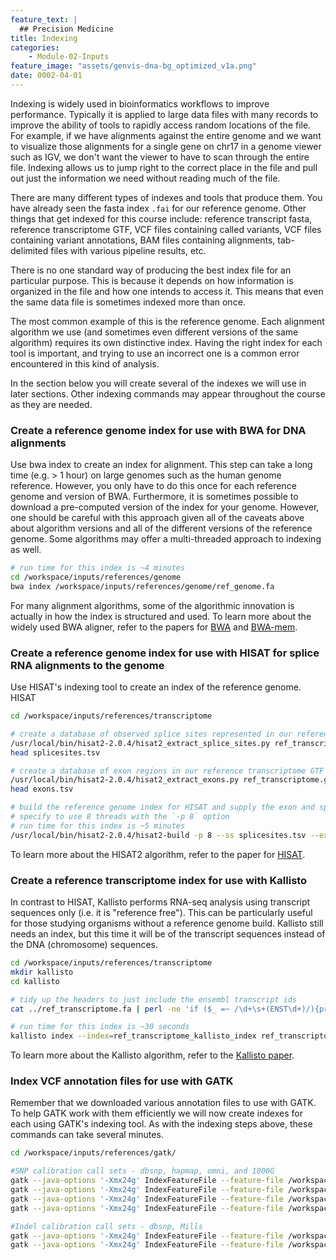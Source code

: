 ```yaml
---
feature_text: |
  ## Precision Medicine
title: Indexing
categories:
    - Module-02-Inputs
feature_image: "assets/genvis-dna-bg_optimized_v1a.png"
date: 0002-04-01
---
```


Indexing is widely used in bioinformatics workflows to improve performance. Typically it is applied to large data files with many records to improve the ability of tools to rapidly access random locations of the file.  For example, if we have alignments against the entire genome and we want to visualize those alignments for a single gene on chr17 in a genome viewer such as IGV, we don't want the viewer to have to scan through the entire file. Indexing allows us to jump right to the correct place in the file and pull out just the information we need without reading much of the file.

There are many different types of indexes and tools that produce them. You have already seen the fasta index `.fai` for our reference genome. Other things that get indexed for this course include: reference transcript fasta, reference transcriptome GTF, VCF files containing called variants, VCF files containing variant annotations, BAM files containing alignments, tab-delimited files with various pipeline results,  etc.

There is no one standard way of producing the best index file for an particular purpose. This is because it depends on how information is organized in the file and how one intends to access it. This means that even the same data file is sometimes indexed more than once. 

The most common example of this is the reference genome. Each alignment algorithm we use (and sometimes even different versions of the same algorithm) requires its own distinctive index. Having the right index for each tool is important, and trying to use an incorrect one is a common error encountered in this kind of analysis.

In the section below you will create several of the indexes we will use in later sections. Other indexing commands may appear throughout the course as they are needed.

### Create a reference genome index for use with BWA for DNA alignments
Use bwa index to create an index for alignment. This step can take a long time (e.g. > 1 hour) on large genomes such as the human genome reference. However, you only have to do this once for each reference genome and version of BWA.  Furthermore, it is sometimes possible to download a pre-computed version of the index for your genome.  However, one should be careful with this approach given all of the caveats above about algorithm versions and all of the different versions of the reference genome. Some algorithms may offer a multi-threaded approach to indexing as well.

```bash
# run time for this index is ~4 minutes
cd /workspace/inputs/references/genome
bwa index /workspace/inputs/references/genome/ref_genome.fa
```

For many alignment algorithms, some of the algorithmic innovation is actually in how the index is structured and used. To learn more about the widely used BWA aligner, refer to the papers for [BWA](https://www.ncbi.nlm.nih.gov/pmc/articles/PMC2705234/) and [BWA-mem](https://arxiv.org/pdf/1303.3997.pdf). 

### Create a reference genome index for use with HISAT for splice RNA alignments to the genome
Use HISAT's indexing tool to create an index of the reference genome. HISAT 

```bash
cd /workspace/inputs/references/transcriptome

# create a database of observed splice sites represented in our reference transcriptome GTF
/usr/local/bin/hisat2-2.0.4/hisat2_extract_splice_sites.py ref_transcriptome.gtf > splicesites.tsv
head splicesites.tsv

# create a database of exon regions in our reference transcriptome GTF
/usr/local/bin/hisat2-2.0.4/hisat2_extract_exons.py ref_transcriptome.gtf > exons.tsv
head exons.tsv

# build the reference genome index for HISAT and supply the exon and splice site information extracted in the previous steps
# specify to use 8 threads with the `-p 8` option
# run time for this index is ~5 minutes
/usr/local/bin/hisat2-2.0.4/hisat2-build -p 8 --ss splicesites.tsv --exon exons.tsv /workspace/inputs/references/genome/ref_genome.fa ref_genome

```
To learn more about the HISAT2 algorithm, refer to the paper for [HISAT](https://www.ncbi.nlm.nih.gov/pmc/articles/PMC4655817/).

### Create a reference transcriptome index for use with Kallisto
In contrast to HISAT, Kallisto performs RNA-seq analysis using transcript sequences only (i.e. it is "reference free"). This can be particularly useful for those studying organisms without a reference genome build. Kallisto still needs an index, but this time it will be of the transcript sequences instead of the DNA (chromosome) sequences. 

```bash
cd /workspace/inputs/references/transcriptome
mkdir kallisto
cd kallisto

# tidy up the headers to just include the ensembl transcript ids
cat ../ref_transcriptome.fa | perl -ne 'if ($_ =~ /\d+\s+(ENST\d+)/){print ">$1\n"}else{print $_}' > ref_transcriptome_clean.fa

# run time for this index is ~30 seconds
kallisto index --index=ref_transcriptome_kallisto_index ref_transcriptome_clean.fa

```

To learn more about the Kallisto algorithm, refer to the [Kallisto paper](https://www.ncbi.nlm.nih.gov/pubmed/27043002).

### Index VCF annotation files for use with GATK
Remember that we downloaded various annotation files to use with GATK. To help GATK work with them efficiently we will now create indexes for each using GATK's indexing tool. As with the indexing steps above, these commands can take several minutes.

```bash
cd /workspace/inputs/references/gatk/

#SNP calibration call sets - dbsnp, hapmap, omni, and 1000G
gatk --java-options '-Xmx24g' IndexFeatureFile --feature-file /workspace/inputs/references/gatk/Homo_sapiens_assembly38.dbsnp138.vcf.gz
gatk --java-options '-Xmx24g' IndexFeatureFile --feature-file /workspace/inputs/references/gatk/hapmap_3.3.hg38.vcf.gz
gatk --java-options '-Xmx24g' IndexFeatureFile --feature-file /workspace/inputs/references/gatk/1000G_omni2.5.hg38.vcf.gz
gatk --java-options '-Xmx24g' IndexFeatureFile --feature-file /workspace/inputs/references/gatk/1000G_phase1.snps.high_confidence.hg38.vcf.gz

#Indel calibration call sets - dbsnp, Mills
gatk --java-options '-Xmx24g' IndexFeatureFile --feature-file /workspace/inputs/references/gatk/Homo_sapiens_assembly38.known_indels.vcf.gz
gatk --java-options '-Xmx24g' IndexFeatureFile --feature-file /workspace/inputs/references/gatk/Mills_and_1000G_gold_standard.indels.hg38.vcf.gz

```
